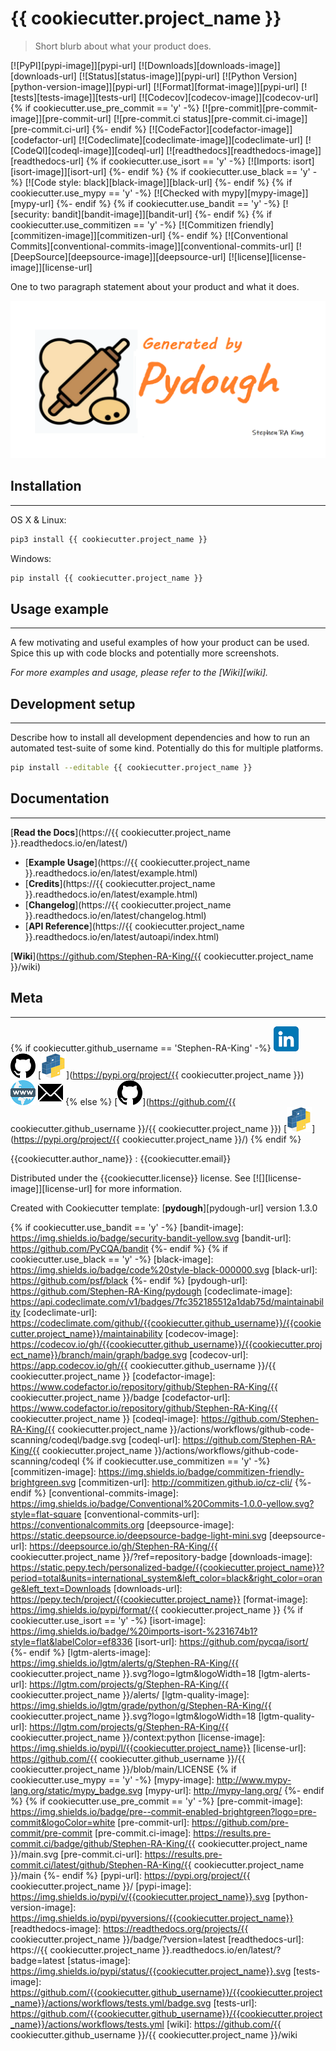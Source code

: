 # {{ cookiecutter.project_name }}

> Short blurb about what your product does.

[![PyPI][pypi-image]][pypi-url]
[![Downloads][downloads-image]][downloads-url]
[![Status][status-image]][pypi-url]
[![Python Version][python-version-image]][pypi-url]
[![Format][format-image]][pypi-url]
[![tests][tests-image]][tests-url]
[![Codecov][codecov-image]][codecov-url]
{% if cookiecutter.use_pre_commit == 'y' -%}
[![pre-commit][pre-commit-image]][pre-commit-url]
[![pre-commit.ci status][pre-commit.ci-image]][pre-commit.ci-url]
{%- endif %}
[![CodeFactor][codefactor-image]][codefactor-url]
[![Codeclimate][codeclimate-image]][codeclimate-url]
[![CodeQl][codeql-image]][codeql-url]
[![readthedocs][readthedocs-image]][readthedocs-url]
{% if cookiecutter.use_isort == 'y' -%}
[![Imports: isort][isort-image]][isort-url]
{%- endif %}
{% if cookiecutter.use_black == 'y' -%}
[![Code style: black][black-image]][black-url]
{%- endif %}
{% if cookiecutter.use_mypy == 'y' -%}
[![Checked with mypy][mypy-image]][mypy-url]
{%- endif %}
{% if cookiecutter.use_bandit == 'y' -%}
[![security: bandit][bandit-image]][bandit-url]
{%- endif %}
{% if cookiecutter.use_commitizen == 'y' -%}
[![Commitizen friendly][commitizen-image]][commitizen-url]
{%- endif %}
[![Conventional Commits][conventional-commits-image]][conventional-commits-url]
[![DeepSource][deepsource-image]][deepsource-url]
[![license][license-image]][license-url]

One to two paragraph statement about your product and what it does.

![](assets/header_dough.png)

## Installation

---

OS X & Linux:

```sh
pip3 install {{ cookiecutter.project_name }}
```

Windows:

```sh
pip install {{ cookiecutter.project_name }}
```

## Usage example

---

A few motivating and useful examples of how your product can be used. Spice this up with code blocks and potentially more screenshots.

_For more examples and usage, please refer to the [Wiki][wiki]._

## Development setup

---

Describe how to install all development dependencies and how to run an automated test-suite of some kind. Potentially do this for multiple platforms.

```sh
pip install --editable {{ cookiecutter.project_name }}
```

## Documentation

---

[**Read the Docs**](https://{{ cookiecutter.project_name }}.readthedocs.io/en/latest/)

- [**Example Usage**](https://{{ cookiecutter.project_name }}.readthedocs.io/en/latest/example.html)
- [**Credits**](https://{{ cookiecutter.project_name }}.readthedocs.io/en/latest/example.html)
- [**Changelog**](https://{{ cookiecutter.project_name }}.readthedocs.io/en/latest/changelog.html)
- [**API Reference**](https://{{ cookiecutter.project_name }}.readthedocs.io/en/latest/autoapi/index.html)


[**Wiki**](https://github.com/Stephen-RA-King/{{ cookiecutter.project_name }}/wiki)

## Meta

---

{% if cookiecutter.github_username == 'Stephen-RA-King' -%}
[![](assets/linkedin.png)](https://www.linkedin.com/in/sr-king)
[![](assets/github.png)](https://github.com/Stephen-RA-King)
[![](assets/pypi.png)](https://pypi.org/project/{{ cookiecutter.project_name }})
[![](assets/www.png)](https://www.justpython.tech)
[![](assets/email.png)](mailto:sking.github@gmail.com)
{% else %}
[![](assets/github.png)](https://github.com/{{ cookiecutter.github_username }}/{{ cookiecutter.project_name }})
[![](assets/pypi.png)](https://pypi.org/project/{{ cookiecutter.project_name }}/)
{% endif %}

{{cookiecutter.author_name}} : {{cookiecutter.email}}

Distributed under the {{cookiecutter.license}} license. See [![][license-image]][license-url] for more information.

Created with Cookiecutter template: [**pydough**][pydough-url] version 1.3.0


<!-- Markdown link & img dfn's -->

{% if cookiecutter.use_bandit == 'y' -%}
[bandit-image]: https://img.shields.io/badge/security-bandit-yellow.svg
[bandit-url]: https://github.com/PyCQA/bandit
{%- endif %}
{% if cookiecutter.use_black == 'y' -%}
[black-image]: https://img.shields.io/badge/code%20style-black-000000.svg
[black-url]: https://github.com/psf/black
{%- endif %}
[pydough-url]: https://github.com/Stephen-RA-King/pydough
[codeclimate-image]: https://api.codeclimate.com/v1/badges/7fc352185512a1dab75d/maintainability
[codeclimate-url]: https://codeclimate.com/github/{{cookiecutter.github_username}}/{{cookiecutter.project_name}}/maintainability
[codecov-image]: https://codecov.io/gh/{{cookiecutter.github_username}}/{{cookiecutter.project_name}}/branch/main/graph/badge.svg
[codecov-url]: https://app.codecov.io/gh/{{ cookiecutter.github_username }}/{{ cookiecutter.project_name }}
[codefactor-image]: https://www.codefactor.io/repository/github/Stephen-RA-King/{{ cookiecutter.project_name }}/badge
[codefactor-url]: https://www.codefactor.io/repository/github/Stephen-RA-King/{{ cookiecutter.project_name }}
[codeql-image]: https://github.com/Stephen-RA-King/{{ cookiecutter.project_name }}/actions/workflows/github-code-scanning/codeql/badge.svg
[codeql-url]: https://github.com/Stephen-RA-King/{{ cookiecutter.project_name }}/actions/workflows/github-code-scanning/codeql
{% if cookiecutter.use_commitizen == 'y' -%}
[commitizen-image]: https://img.shields.io/badge/commitizen-friendly-brightgreen.svg
[commitizen-url]: http://commitizen.github.io/cz-cli/
{%- endif %}
[conventional-commits-image]: https://img.shields.io/badge/Conventional%20Commits-1.0.0-yellow.svg?style=flat-square
[conventional-commits-url]: https://conventionalcommits.org
[deepsource-image]: https://static.deepsource.io/deepsource-badge-light-mini.svg
[deepsource-url]: https://deepsource.io/gh/Stephen-RA-King/{{ cookiecutter.project_name }}/?ref=repository-badge
[downloads-image]: https://static.pepy.tech/personalized-badge/{{cookiecutter.project_name}}?period=total&units=international_system&left_color=black&right_color=orange&left_text=Downloads
[downloads-url]: https://pepy.tech/project/{{cookiecutter.project_name}}
[format-image]: https://img.shields.io/pypi/format/{{ cookiecutter.project_name }}
{% if cookiecutter.use_isort == 'y' -%}
[isort-image]: https://img.shields.io/badge/%20imports-isort-%231674b1?style=flat&labelColor=ef8336
[isort-url]: https://github.com/pycqa/isort/
{%- endif %}
[lgtm-alerts-image]: https://img.shields.io/lgtm/alerts/g/Stephen-RA-King/{{ cookiecutter.project_name }}.svg?logo=lgtm&logoWidth=18
[lgtm-alerts-url]: https://lgtm.com/projects/g/Stephen-RA-King/{{ cookiecutter.project_name }}/alerts/
[lgtm-quality-image]: https://img.shields.io/lgtm/grade/python/g/Stephen-RA-King/{{ cookiecutter.project_name }}.svg?logo=lgtm&logoWidth=18
[lgtm-quality-url]: https://lgtm.com/projects/g/Stephen-RA-King/{{ cookiecutter.project_name }}/context:python
[license-image]: https://img.shields.io/pypi/l/{{cookiecutter.project_name}}
[license-url]: https://github.com/{{ cookiecutter.github_username }}/{{ cookiecutter.project_name }}/blob/main/LICENSE
{% if cookiecutter.use_mypy == 'y' -%}
[mypy-image]: http://www.mypy-lang.org/static/mypy_badge.svg
[mypy-url]: http://mypy-lang.org/
{%- endif %}
{% if cookiecutter.use_pre_commit == 'y' -%}
[pre-commit-image]: https://img.shields.io/badge/pre--commit-enabled-brightgreen?logo=pre-commit&logoColor=white
[pre-commit-url]: https://github.com/pre-commit/pre-commit
[pre-commit.ci-image]: https://results.pre-commit.ci/badge/github/Stephen-RA-King/{{ cookiecutter.project_name }}/main.svg
[pre-commit.ci-url]: https://results.pre-commit.ci/latest/github/Stephen-RA-King/{{ cookiecutter.project_name }}/main
{%- endif %}
[pypi-url]: https://pypi.org/project/{{ cookiecutter.project_name }}/
[pypi-image]: https://img.shields.io/pypi/v/{{cookiecutter.project_name}}.svg
[python-version-image]: https://img.shields.io/pypi/pyversions/{{cookiecutter.project_name}}
[readthedocs-image]: https://readthedocs.org/projects/{{ cookiecutter.project_name }}/badge/?version=latest
[readthedocs-url]: https://{{ cookiecutter.project_name }}.readthedocs.io/en/latest/?badge=latest
[status-image]: https://img.shields.io/pypi/status/{{cookiecutter.project_name}}.svg
[tests-image]: https://github.com/{{cookiecutter.github_username}}/{{cookiecutter.project_name}}/actions/workflows/tests.yml/badge.svg
[tests-url]: https://github.com/{{cookiecutter.github_username}}/{{cookiecutter.project_name}}/actions/workflows/tests.yml
[wiki]: https://github.com/{{ cookiecutter.github_username }}/{{ cookiecutter.project_name }}/wiki

